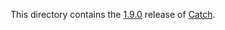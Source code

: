 This directory contains the [1.9.0](https://github.com/philsquared/Catch/releases/tag/v1.9.0)
release of [Catch](https://github.com/philsquared/Catch).
